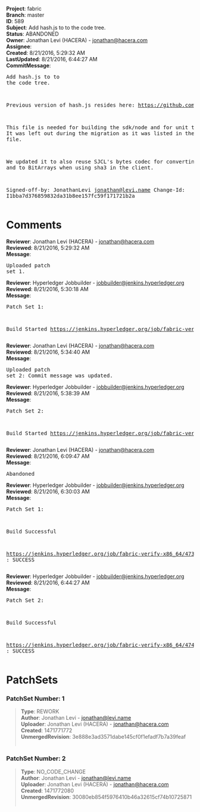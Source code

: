 <strong>Project</strong>: fabric<br><strong>Branch</strong>: master<br><strong>ID</strong>: 589<br><strong>Subject</strong>: Add hash.js to to the code tree.<br><strong>Status</strong>: ABANDONED<br><strong>Owner</strong>: Jonathan Levi (HACERA) - jonathan@hacera.com<br><strong>Assignee</strong>:<br><strong>Created</strong>: 8/21/2016, 5:29:32 AM<br><strong>LastUpdated</strong>: 8/21/2016, 6:44:27 AM<br><strong>CommitMessage</strong>:<br><pre>Add hash.js to to the code tree.

Previous version of hash.js resides here: https://github.com/hyperledger/fabric/tree/master/sdk/node/lib.

This file is needed for building the sdk/node and for unit testing. It
was left out during the migration as it was listed in the .gitignore file.

We updated it to also reuse SJCL's bytes codec for converting
from and to BitArrays when using sha3 in the client.

Signed-off-by: JonathanLevi <jonathan@levi.name>
Change-Id: I1bba7d376859832da31b8ee157fc59f171721b2a
</pre><h1>Comments</h1><strong>Reviewer</strong>: Jonathan Levi (HACERA) - jonathan@hacera.com<br><strong>Reviewed</strong>: 8/21/2016, 5:29:32 AM<br><strong>Message</strong>: <pre>Uploaded patch set 1.</pre><strong>Reviewer</strong>: Hyperledger Jobbuilder - jobbuilder@jenkins.hyperledger.org<br><strong>Reviewed</strong>: 8/21/2016, 5:30:18 AM<br><strong>Message</strong>: <pre>Patch Set 1:

Build Started https://jenkins.hyperledger.org/job/fabric-verify-x86_64/473/</pre><strong>Reviewer</strong>: Jonathan Levi (HACERA) - jonathan@hacera.com<br><strong>Reviewed</strong>: 8/21/2016, 5:34:40 AM<br><strong>Message</strong>: <pre>Uploaded patch set 2: Commit message was updated.</pre><strong>Reviewer</strong>: Hyperledger Jobbuilder - jobbuilder@jenkins.hyperledger.org<br><strong>Reviewed</strong>: 8/21/2016, 5:38:39 AM<br><strong>Message</strong>: <pre>Patch Set 2:

Build Started https://jenkins.hyperledger.org/job/fabric-verify-x86_64/474/</pre><strong>Reviewer</strong>: Jonathan Levi (HACERA) - jonathan@hacera.com<br><strong>Reviewed</strong>: 8/21/2016, 6:09:47 AM<br><strong>Message</strong>: <pre>Abandoned</pre><strong>Reviewer</strong>: Hyperledger Jobbuilder - jobbuilder@jenkins.hyperledger.org<br><strong>Reviewed</strong>: 8/21/2016, 6:30:03 AM<br><strong>Message</strong>: <pre>Patch Set 1:

Build Successful 

https://jenkins.hyperledger.org/job/fabric-verify-x86_64/473/ : SUCCESS</pre><strong>Reviewer</strong>: Hyperledger Jobbuilder - jobbuilder@jenkins.hyperledger.org<br><strong>Reviewed</strong>: 8/21/2016, 6:44:27 AM<br><strong>Message</strong>: <pre>Patch Set 2:

Build Successful 

https://jenkins.hyperledger.org/job/fabric-verify-x86_64/474/ : SUCCESS</pre><h1>PatchSets</h1><h3>PatchSet Number: 1</h3><blockquote><strong>Type</strong>: REWORK<br><strong>Author</strong>: Jonathan Levi - jonathan@levi.name<br><strong>Uploader</strong>: Jonathan Levi (HACERA) - jonathan@hacera.com<br><strong>Created</strong>: 1471771772<br><strong>UnmergedRevision</strong>: 3e888e3ad3571dabe145cf0f1efadf7b7a39feaf<br><br></blockquote><h3>PatchSet Number: 2</h3><blockquote><strong>Type</strong>: NO_CODE_CHANGE<br><strong>Author</strong>: Jonathan Levi - jonathan@levi.name<br><strong>Uploader</strong>: Jonathan Levi (HACERA) - jonathan@hacera.com<br><strong>Created</strong>: 1471772080<br><strong>UnmergedRevision</strong>: 30080eb854f5976410b46a32615cf74b10725871<br><br></blockquote>